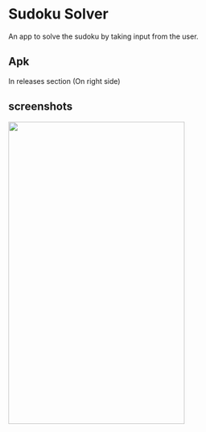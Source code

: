 # Sudoku Solver
An app to solve the sudoku by taking input from the user.

## Apk 
In releases section (On right side)

## screenshots
<img src="https://user-images.githubusercontent.com/83952361/206143575-968c16af-ca67-4dcd-bac8-00cb4617f636.jpg" align="left" height="600" width="350" ></a>
<!-- ![1670405861588](https://user-images.githubusercontent.com/83952361/206143632-64d7e4ff-96f8-470e-a5b9-f8b059c31f5c.jpg)
![1670405861581](https://user-images.githubusercontent.com/83952361/206143647-4ee45794-2b09-4a6b-9408-9948627e9e5c.jpg)
![1670405861572](https://user-images.githubusercontent.com/83952361/206143656-32c4e370-e11d-43bf-bcea-90859c31e1c5.jpg)
 -->

